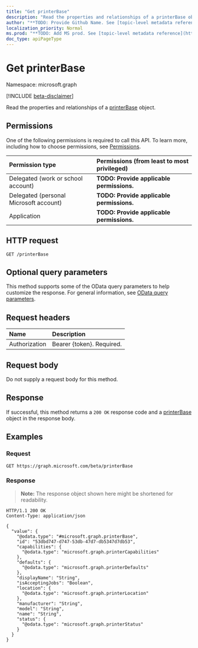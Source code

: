 ```yaml
---
title: "Get printerBase"
description: "Read the properties and relationships of a printerBase object."
author: "**TODO: Provide Github Name. See [topic-level metadata reference](https://msgo.azurewebsites.net/add/document/guidelines/metadata.html#topic-level-metadata)**"
localization_priority: Normal
ms.prod: "**TODO: Add MS prod. See [topic-level metadata reference](https://msgo.azurewebsites.net/add/document/guidelines/metadata.html#topic-level-metadata)**"
doc_type: apiPageType
---
```


# Get printerBase
Namespace: microsoft.graph

[!INCLUDE [beta-disclaimer](../../includes/beta-disclaimer.md)]

Read the properties and relationships of a [printerBase](../resources/printerbase.md) object.

## Permissions
One of the following permissions is required to call this API. To learn more, including how to choose permissions, see [Permissions](/graph/permissions-reference).

|Permission type|Permissions (from least to most privileged)|
|:---|:---|
|Delegated (work or school account)|**TODO: Provide applicable permissions.**|
|Delegated (personal Microsoft account)|**TODO: Provide applicable permissions.**|
|Application|**TODO: Provide applicable permissions.**|

## HTTP request

<!-- {
  "blockType": "ignored"
}
-->
``` http
GET /printerBase
```

## Optional query parameters
This method supports some of the OData query parameters to help customize the response. For general information, see [OData query parameters](/graph/query-parameters).

## Request headers
|Name|Description|
|:---|:---|
|Authorization|Bearer {token}. Required.|

## Request body
Do not supply a request body for this method.

## Response

If successful, this method returns a `200 OK` response code and a [printerBase](../resources/printerbase.md) object in the response body.

## Examples

### Request
<!-- {
  "blockType": "request",
  "name": "get_printerbase"
}
-->
``` http
GET https://graph.microsoft.com/beta/printerBase
```


### Response
>**Note:** The response object shown here might be shortened for readability.
<!-- {
  "blockType": "response",
  "truncated": true,
  "@odata.type": "microsoft.graph.printerBase"
}
-->
``` http
HTTP/1.1 200 OK
Content-Type: application/json

{
  "value": {
    "@odata.type": "#microsoft.graph.printerBase",
    "id": "53dbd747-d747-53db-47d7-db5347d7db53",
    "capabilities": {
      "@odata.type": "microsoft.graph.printerCapabilities"
    },
    "defaults": {
      "@odata.type": "microsoft.graph.printerDefaults"
    },
    "displayName": "String",
    "isAcceptingJobs": "Boolean",
    "location": {
      "@odata.type": "microsoft.graph.printerLocation"
    },
    "manufacturer": "String",
    "model": "String",
    "name": "String",
    "status": {
      "@odata.type": "microsoft.graph.printerStatus"
    }
  }
}
```

